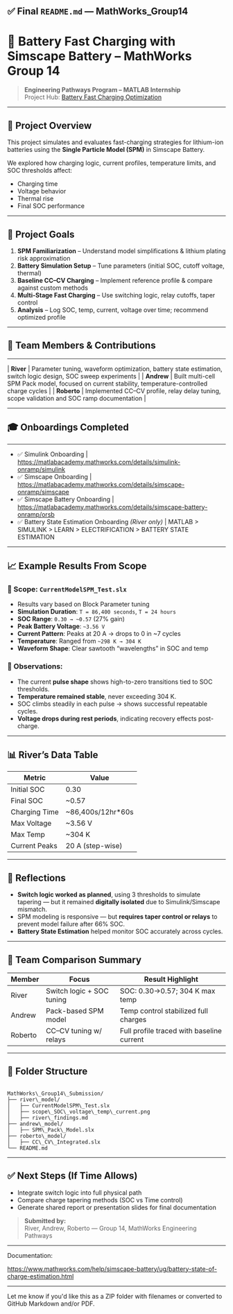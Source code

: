 
## ✅ Final `README.md` — MathWorks\_Group14

# 🔋 Battery Fast Charging with Simscape Battery – MathWorks Group 14

> **Engineering Pathways Program – MATLAB Internship**  
> Project Hub: [Battery Fast Charging Optimization](https://github.com/mathworks/MATLAB-Simulink-Challenge-Project-Hub/tree/main/projects/Battery%20Fast%20Charging%20Optimization)

---

## 🎯 Project Overview

This project simulates and evaluates fast-charging strategies for lithium-ion batteries using the **Single Particle Model (SPM)** in Simscape Battery.

We explored how charging logic, current profiles, temperature limits, and SOC thresholds affect:
- Charging time
- Voltage behavior
- Thermal rise
- Final SOC performance

---

## 📘 Project Goals

1. **SPM Familiarization** – Understand model simplifications & lithium plating risk approximation  
2. **Battery Simulation Setup** – Tune parameters (initial SOC, cutoff voltage, thermal)  
3. **Baseline CC–CV Charging** – Implement reference profile & compare against custom methods  
4. **Multi-Stage Fast Charging** – Use switching logic, relay cutoffs, taper control  
5. **Analysis** – Log SOC, temp, current, voltage over time; recommend optimized profile  

---

## 📁 Team Members & Contributions
----------------------------------
| **River**      | Parameter tuning, waveform optimization, battery state estimation, switch logic design, SOC sweep experiments |
| **Andrew**     | Built multi-cell SPM Pack model, focused on current stability, temperature-controlled charge cycles |
| **Roberto**    | Implemented CC–CV profile, relay delay tuning, scope validation and SOC ramp documentation |

---

## 🎓 Onboardings Completed
---------------------------
- ✅ Simulink Onboarding                                | https://matlabacademy.mathworks.com/details/simulink-onramp/simulink
- ✅ Simscape Onboarding                                | https://matlabacademy.mathworks.com/details/simscape-onramp/simscape
- ✅ Simscape Battery Onboarding                        | https://matlabacademy.mathworks.com/details/simscape-battery-onramp/orsb
- ✅ Battery State Estimation Onboarding *(River only)* | MATLAB > SIMULINK > LEARN > ELECTRIFICATION > BATTERY STATE ESTIMATION

---

## 📈 Example Results From Scope

### 🔬 Scope: `CurrentModelSPM_Test.slx`
- Results vary based on Block Parameter tuning
- **Simulation Duration**: `T = 86,400 seconds`, `T = 24 hours`
- **SOC Range**: `0.30 → ~0.57` (27% gain)  
- **Peak Battery Voltage**: `~3.56 V`  
- **Current Pattern**: Peaks at 20 A → drops to 0 in ~7 cycles  
- **Temperature**: Ranged from `~298 K → 304 K`  
- **Waveform Shape**: Clear sawtooth “wavelengths” in SOC and temp

### 📌 Observations:
- The current **pulse shape** shows high-to-zero transitions tied to SOC thresholds.
- **Temperature remained stable**, never exceeding 304 K.
- SOC climbs steadily in each pulse → shows successful repeatable cycles.
- **Voltage drops during rest periods**, indicating recovery effects post-charge.

---

## 📊 River’s Data Table

| Metric        | Value              |
|---------------|--------------------|
| Initial SOC   | 0.30               |
| Final SOC     | ~0.57              |
| Charging Time | ~86,400s/12hr*60s  |
| Max Voltage   | ~3.56 V            |
| Max Temp      | ~304 K             |
| Current Peaks | 20 A (step-wise)   |

---

## 🧠 Reflections

- **Switch logic worked as planned**, using 3 thresholds to simulate tapering — but it remained **digitally isolated** due to Simulink/Simscape mismatch.
- SPM modeling is responsive — but **requires taper control or relays** to prevent model failure after 66% SOC.
- **Battery State Estimation** helped monitor SOC accurately across cycles.

---

## 🧩 Team Comparison Summary

| Member   | Focus                     | Result Highlight |
|----------|---------------------------|------------------|
| River    | Switch logic + SOC tuning | SOC: 0.30→0.57; 304 K max temp |
| Andrew   | Pack-based SPM model      | Temp control stabilized full charges |
| Roberto  | CC–CV tuning w/ relays    | Full profile traced with baseline current |

---

## 📁 Folder Structure

```

MathWorks\_Group14\_Submission/
├── river\_model/
│   ├── CurrentModelSPM\_Test.slx
│   ├── scope\_SOC\_voltage\_temp\_current.png
│   ├── river\_findings.md
├── andrew\_model/
│   ├── SPM\_Pack\_Model.slx
├── roberto\_model/
│   ├── CC\_CV\_Integrated.slx
└── README.md

```

---

## ✅ Next Steps (If Time Allows)

- Integrate switch logic into full physical path
- Compare charge tapering methods (SOC vs Time control)
- Generate shared report or presentation slides for final documentation

> **Submitted by:**  
> River, Andrew, Roberto — Group 14, MathWorks Engineering Pathways

----------------------------------------------------------------------
Documentation:

https://www.mathworks.com/help/simscape-battery/ug/battery-state-of-charge-estimation.html


---

Let me know if you'd like this as a ZIP folder with filenames or converted to GitHub Markdown and/or PDF.

